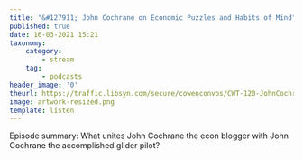 ```yaml
---
title: "&#127911; John Cochrane on Economic Puzzles and Habits of Mind"
published: true
date: 16-03-2021 15:21
taxonomy:
    category:
        - stream
    tag:
        - podcasts
header_image: '0'
theurl: https://traffic.libsyn.com/secure/cowenconvos/CWT-120-JohnCochrane-v1.mp3?dest-id=850607
image: artwork-resized.png
template: listen
--- 
```

Episode summary: What unites John Cochrane the econ blogger with John Cochrane the accomplished glider pilot?
